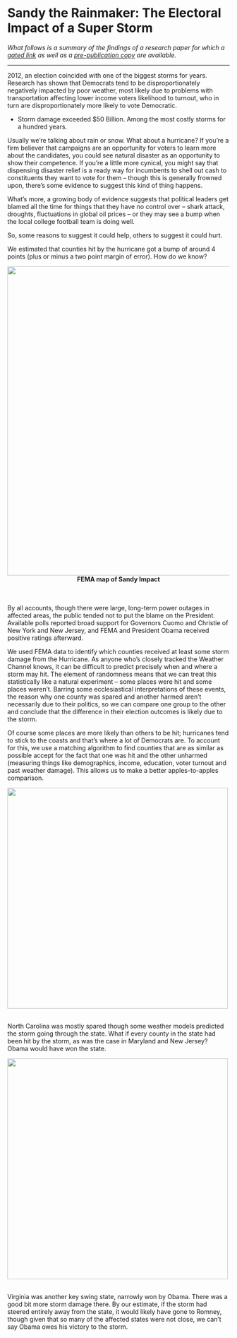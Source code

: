 
# Sandy the Rainmaker: The Electoral Impact of a Super Storm

<i>What follows is a summary of the findings of a research paper for which a [gated link](https://www.cambridge.org/core/journals/ps-political-science-and-politics/article/sandy-the-rainmaker-the-electoral-impact-of-a-super-storm/C2BF9E0BD3D0787193E1EEBD2A5DBA6F) as well as a [pre-publication copy](https://github.com/dcldmartin/HurricaneSandy/blob/test/Velez%20and%20Martin_2013.pdf) are available.</i>

---

2012, an election coincided with one of the biggest storms for years. Research has shown that Democrats tend to be disproportionately negatively impacted by poor weather, most likely due to problems with transportation affecting lower income voters likelihood to turnout, who in turn are disproportionately more likely to vote Democratic.

-	Storm damage exceeded $50 Billion. Among the most costly storms for a hundred years.

Usually we’re talking about rain or snow. What about a hurricane? If you’re a firm believer that campaigns are an opportunity for voters to learn more about the candidates, you could see natural disaster as an opportunity to show their competence. If you’re a little more cynical, you might say that dispensing disaster relief is a ready way for incumbents to shell out cash to constituents they want to vote for them – though this is generally frowned upon, there’s some evidence to suggest this kind of thing happens.

What’s more, a growing body of evidence suggests that political leaders get blamed all the time for things that they have no control over – shark attack, droughts, fluctuations in global oil prices – or they may see a bump when the local college football team is doing well.

So, some reasons to suggest it could help, others to suggest it could hurt.

We estimated that counties hit by the hurricane got a bump of around 4 points (plus or minus a two point margin of error). How do we know? 


<div class="image">
<img src="https://user-images.githubusercontent.com/25906562/27714432-705d43a8-5cf6-11e7-8859-f9f2bb92305d.png" align="center" width="700">
<img ...>
    <div align='center'><strong>FEMA map of Sandy Impact</strong>
    </div>
</div>

<br><br>
By all accounts, though there were large, long-term power outages in affected areas, the public tended not to put the blame on the President. Available polls reported broad support for Governors Cuomo and Christie of New York and New Jersey, and FEMA and President Obama received positive ratings afterward. 

We used FEMA data to identify which counties received at least some storm damage from the Hurricane. As anyone who’s closely tracked the Weather Channel knows, it can be difficult to predict precisely when and where a storm may hit. The element of randomness means that we can treat this statistically like a natural experiment – some places were hit and some places weren’t. Barring some ecclesiastical interpretations of these events, the reason why one county was spared and another harmed aren’t necessarily due to their politics, so we can compare one group to the other and conclude that the difference in their election outcomes is likely due to the storm.

Of course some places are more likely than others to be hit; hurricanes tend to stick to the coasts and that’s where a lot of Democrats are. To account for this, we use a matching algorithm to find counties that are as similar as possible accept for the fact that one was hit and the other unharmed (measuring things like demographics, income, education, voter turnout and past weather damage). This allows us to make a better apples-to-apples comparison.


<img src="https://user-images.githubusercontent.com/25906562/27714434-707261f2-5cf6-11e7-917b-6842b0a3d1df.png" align="center" width=500>
<br><br>

North Carolina was mostly spared though some weather models predicted the storm going through the state. What if every county in the state had been hit by the storm, as was the case in Maryland and New Jersey? Obama would have won the state.


<img src="https://user-images.githubusercontent.com/25906562/27714433-707272dc-5cf6-11e7-9394-f4b9834fb489.png" align="center" width=500>
<br><br>

Virginia was another key swing state, narrowly won by Obama. There was a good bit more storm damage there. By our estimate, if the storm had steered entirely away from the state, it would likely have gone to Romney, though given that so many of the affected states were not close, we can’t say Obama owes his victory to the storm.
